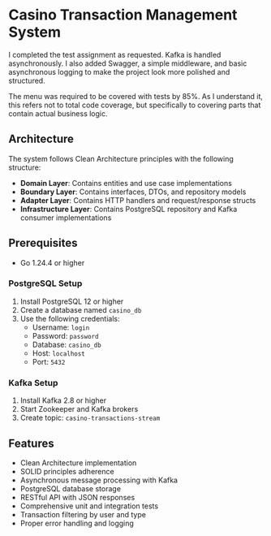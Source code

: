 # Casino Transaction Management System

I completed the test assignment as requested. Kafka is handled asynchronously. I also added Swagger, a simple middleware, and basic asynchronous logging to make the project look more polished and structured.

The menu was required to be covered with tests by 85%. As I understand it, this refers not to total code coverage, but specifically to covering parts that contain actual business logic.

## Architecture

The system follows Clean Architecture principles with the following structure:

- **Domain Layer**: Contains entities and use case implementations
- **Boundary Layer**: Contains interfaces, DTOs, and repository models
- **Adapter Layer**: Contains HTTP handlers and request/response structs
- **Infrastructure Layer**: Contains PostgreSQL repository and Kafka consumer implementations

## Prerequisites

- Go 1.24.4 or higher


### PostgreSQL Setup
1. Install PostgreSQL 12 or higher
2. Create a database named `casino_db`
3. Use the following credentials:
   - Username: `login`
   - Password: `password`
   - Database: `casino_db`
   - Host: `localhost`
   - Port: `5432`

### Kafka Setup
1. Install Kafka 2.8 or higher
2. Start Zookeeper and Kafka brokers
3. Create topic: `casino-transactions-stream`


## Features

- Clean Architecture implementation
- SOLID principles adherence
- Asynchronous message processing with Kafka
- PostgreSQL database storage
- RESTful API with JSON responses
- Comprehensive unit and integration tests
- Transaction filtering by user and type
- Proper error handling and logging
